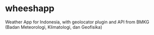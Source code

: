 # wheeshapp

Weather App for Indonesia, with geolocator plugin and API from BMKG (Badan Meteorologi, Klimatologi, dan Geofisika)

